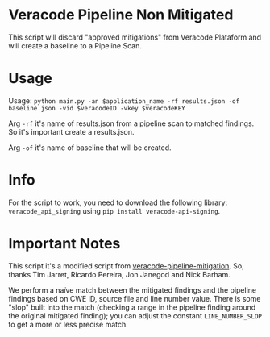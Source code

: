 # Veracode Pipeline Non Mitigated
This script will discard "approved mitigations" from Veracode Plataform and will create a baseline to a Pipeline Scan.

# Usage
Usage: `python main.py -an $application_name -rf results.json -of baseline.json -vid $veracodeID -vkey $veracodeKEY`

Arg `-rf` it's name of results.json from a pipeline scan to matched findings. So it's important create a results.json.

Arg `-of` it's name of baseline that will be created.

# Info
For the script to work, you need to download the following library: `veracode_api_signing` using `pip install veracode-api-signing`.

# Important Notes
This script it's a modified script from [veracode-pipeline-mitigation](https://github.com/tjarrettveracode/veracode-pipeline-mitigation). So, thanks Tim Jarret, Ricardo Pereira, Jon Janegod and Nick Barham.

We perform a naïve match between the mitigated findings and the pipeline findings based on CWE ID, source file and line number value. There is some "slop" built into the match (checking a range in the pipeline finding around the original mitigated finding); you can adjust the constant `LINE_NUMBER_SLOP` to get a more or less precise match.
